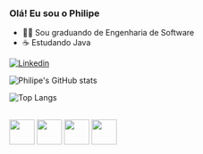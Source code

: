 ### Olá! Eu sou o Philipe

- 👨‍🎓 Sou graduando de Engenharia de Software
- ☕ Estudando Java

[![Linkedin](https://img.shields.io/badge/LinkedIn-0077B5?style=for-the-badge&logo=linkedin&logoColor=white)](https://www.linkedin.com/in/ophilipelima/)

![Philipe's GitHub stats](https://github-readme-stats.vercel.app/api?username=ophilipelima&show_icons=true&theme=dracula)


![Top Langs](https://github-readme-stats.vercel.app/api/top-langs/?username=ophilipelima&compact)

<div style=display: iline_block><br/>
  <img src="https://cdn.jsdelivr.net/gh/devicons/devicon/icons/java/java-original-wordmark.svg" heigth="35"         width="45"/> 
  <img src="https://cdn.jsdelivr.net/gh/devicons/devicon/icons/c/c-original.svg" heigth="35" width="45" />
  <img src="https://cdn.jsdelivr.net/gh/devicons/devicon/icons/html5/html5-original-wordmark.svg" heigth="35" width="45" />
  <img src="https://cdn.jsdelivr.net/gh/devicons/devicon/icons/css3/css3-original-wordmark.svg" heigth="35" width="45" />
</div>
